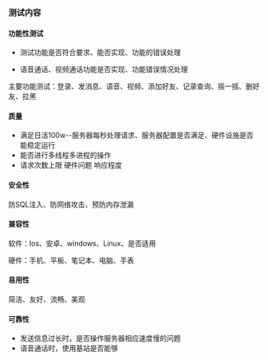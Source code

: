 ### 测试内容

#### 功能性测试

- 测试功能是否符合要求、能否实现、功能的错误处理

- 语音通话、视频通话功能是否实现、功能错误情况处理

主要功能测试：登录、发消息、语音、视频、添加好友、记录查询、摇一摇、删好友、拉黑

#### 质量

- 满足日活100w--服务器每秒处理请求、服务器配置是否满足、硬件设施是否能稳定运行
- 能否进行多线程多进程的操作
- 请求次数上限 硬件问题 响应程度

#### 安全性

防SQL注入、防网络攻击、预防内存泄漏

#### 兼容性

软件：Ios、安卓、windows、Linux、是否适用

硬件：手机、平板、笔记本、电脑、手表

#### 易用性

简洁、友好、流畅、美观

#### 可靠性

- 发送信息过长时，是否操作服务器相应速度慢的问题
- 语音通话时，使用基站是否能够







